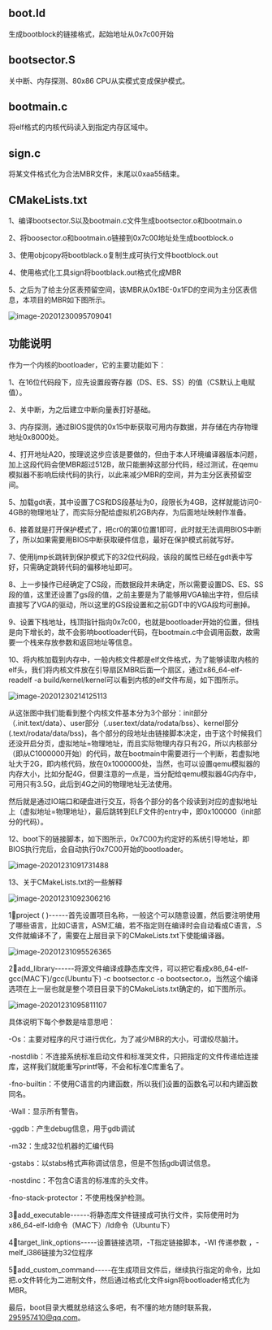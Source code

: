 ## boot.ld

生成bootblock的链接格式，起始地址从0x7c00开始

## bootsector.S

关中断、内存探测、80x86 CPU从实模式变成保护模式。

## bootmain.c

将elf格式的内核代码读入到指定内存区域中。

## sign.c

将某文件格式化为合法MBR文件，末尾以0xaa55结束。

## CMakeLists.txt

1、编译bootsector.S以及bootmain.c文件生成bootsector.o和bootmain.o

2、将boosector.o和bootmain.o链接到0x7c00地址处生成bootblock.o

3、使用objcopy将bootblack.o复制生成可执行文件bootblock.out

4、使用格式化工具sign将bootblack.out格式化成MBR

5、之后为了给主分区表预留空间，该MBR从0x1BE-0x1FD的空间为主分区表信息，本项目的MBR如下图所示。

![image-20201230095709041](readme.assets/image-20201230095709041.png)

## 功能说明

作为一个内核的bootloader，它的主要功能如下：

1、在16位代码段下，应先设置段寄存器（DS、ES、SS）的值（CS默认上电赋值）。

2、关中断，为之后建立中断向量表打好基础。

3、内存探测，通过BIOS提供的0x15中断获取可用内存数据，并存储在内存物理地址0x8000处。

4、打开地址A20，按理说这步应该是要做的，但由于本人环境编译器版本问题，加上这段代码会使MBR超过512B，故只能删掉这部分代码，经过测试，在qemu模拟器不影响后续代码的执行，以此来减少MBR的空间，并为主分区表预留空间。

5、加载gdt表，其中设置了CS和DS段基址为0，段限长为4GB，这样就能访问0-4GB的物理地址了，而实际分配给虚拟机2GB内存，为后面地址映射作准备。

6、接着就是打开保护模式了，把cr0的第0位置1即可，此时就无法调用BIOS中断了，所以如果需要用BIOS中断获取硬件信息，最好在保护模式前就写好。

7、使用ljmp长跳转到保护模式下的32位代码段，该段的属性已经在gdt表中写好，只需确定跳转代码的偏移地址即可。

8、上一步操作已经确定了CS段，而数据段并未确定，所以需要设置DS、ES、SS段的值，这里还设置了gs段的值，之前主要是为了能够用VGA输出字符，但后续直接写了VGA的驱动，所以这里的GS段设置和之前GDT中的VGA段均可删掉。

9、设置下栈地址，栈顶指针指向0x7c00，也就是bootloader开始的位置，但栈是向下增长的，故不会影响bootloader代码，在bootmain.c中会调用函数，故需要一个栈来存放参数和返回地址等信息。

10、将内核加载到内存中，一般内核文件都是elf文件格式，为了能够读取内核的elf头，我们将内核文件放在引导扇区MBR后面一个扇区，通过x86_64-elf-readelf -a build/kernel/kernel可以看到内核的elf文件布局，如下图所示。

![image-20201230214125113](readme.assets/image-20201230214125113.png)

从这张图中我们能看到整个内核文件基本分为3个部分：init部分（.init.text/data）、user部分（.user.text/data/rodata/bss）、kernel部分(.text/rodata/data/bss)，各个部分的段地址由链接脚本决定，由于这个时候我们还没开启分页，虚拟地址=物理地址，而且实际物理内存只有2G，所以内核部分（即从C1000000开始）的代码，故在bootmain中需要进行一个判断，若虚拟地址大于2G，即内核代码，放在0x1000000处，当然，也可以设置qemu模拟器的内存大小，比如分配4G，但要注意的一点是，当分配给qemu模拟器4G内存中，可用只有3.5G，此后到4G之间的物理地址无法使用。

然后就是通过IO端口和硬盘进行交互，将各个部分的各个段读到对应的虚拟地址上（虚拟地址=物理地址），最后跳转到ELF文件的entry中，即0x100000（init部分的代码）。

12、boot下的链接脚本，如下图所示，0x7C00为约定好的系统引导地址，即BIOS执行完后，会自动执行0x7C00开始的bootloader。

![image-20201231091731488](readme.assets/image-20201231091731488.png)

13、关于CMakeLists.txt的一些解释

![image-20201231092306216](readme.assets/image-20201231092306216.png)

1⃣️project ( )------首先设置项目名称，一般这个可以随意设置，然后要注明使用了哪些语言，比如C语言，ASM汇编，若不指定则在编译时会自动看成C语言，.S文件就编译不了，需要在上层目录下的CMakeLists.txt下使能编译器。

![image-20201231095526365](readme.assets/image-20201231095526365.png)

2⃣️add_library------将源文件编译成静态库文件，可以把它看成x86_64-elf-gcc(MAC下)/gcc(Ubuntu下) -c bootsector.c -o bootsector.o，当然这个编译选项在上一层也就是整个项目目录下的CMakeLists.txt确定的，如下图所示。

![image-20201231095811107](readme.assets/image-20201231095811107.png)

具体说明下每个参数是啥意思吧：

-Os：主要对程序的尺寸进行优化，为了减少MBR的大小，可谓绞尽脑汁。

-nostdlib：不连接系统标准启动文件和标准哭文件，只把指定的文件传递给连接库，这样我们就能重写printf等，不会和标准C库重名了。

-fno-builtin：不使用C语言的内建函数，所以我们设置的函数名可以和内建函数同名。

-Wall：显示所有警告。

-ggdb：产生debug信息，用于gdb调试

-m32：生成32位机器的汇编代码

-gstabs：以stabs格式声称调试信息，但是不包括gdb调试信息。

-nostdinc：不包含C语言的标准库的头文件。

-fno-stack-protector：不使用栈保护检测。

3⃣️add_executable------将静态库文件链接成可执行文件，实际使用时为x86_64-elf-ld命令（MAC下）/ld命令（Ubuntu下）

4⃣️target_link_options-----设置链接选项，-T指定链接脚本，-Wl 传递参数 ，-melf_i386链接为32位程序

5⃣️add_custom_command-----在生成项目文件后，继续执行指定的命令，比如把.o文件转化为二进制文件，然后通过格式化文件sign将bootloader格式化为MBR。

最后，boot目录大概就总结这么多吧，有不懂的地方随时联系我，295957410@qq.com。

